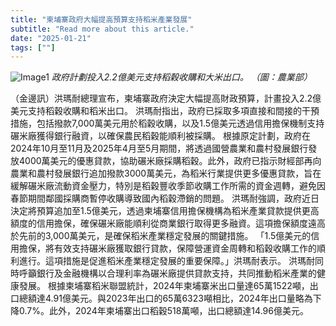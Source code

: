 ```yaml
---
title: "柬埔寨政府大幅提高預算支持稻米產業發展"
subtitle: "Read more about this article."
date: "2025-01-21"
tags: [""]
---
```


![Image1](/thumbnails/Cambodia-Increase-Support-Rice.jpg "Meeting")
*政府計劃投入2.2億美元支持稻穀收購和大米出口。 （圖：農業部）*

（金邊訊）洪瑪耐總理宣布，柬埔寨政府決定大幅提高財政預算，計畫投入2.2億美元支持稻穀收購和稻米出口。 洪瑪耐指出，政府已採取多項直接和間接的干預措施，包括撥款7,000萬美元用於稻穀收購，以及1.5億美元透過信用擔保機制支持碾米廠獲得銀行融資，以確保農民稻穀能順利被採購。 根據原定計劃，政府在2024年10月至11月及2025年4月至5月期間，將透過國營農業和農村發展銀行發放4000萬美元的優惠貸款，協助碾米廠採購稻穀。此外，政府已指示財經部再向農業和農村發展銀行追加撥款3000萬美元，為稻米行業提供更多優惠貸款，旨在緩解碾米廠流動資金壓力，特別是稻穀豐收季節收購工作所需的資金週轉，避免因春節期間鄰國採購商暫停收購導致國內稻穀滯銷的問題。 洪瑪耐強調，政府近日決定將預算追加至1.5億美元，透過柬埔寨信用擔保機構為稻米產業貸款提供更高額度的信用擔保，確保碾米廠能順利從商業銀行取得更多融資。這項擔保額度遠高於先前的3,000萬美元，是確保稻米產業穩定發展的關鍵措施。 「1.5億美元的信用擔保，將有效支持碾米廠獲取銀行貸款，保障營運資金周轉和稻穀收購工作的順利進行。這項措施是促進稻米產業穩定發展的重要保障。」洪瑪耐表示。 洪瑪耐同時呼籲銀行及金融機構以合理利率為碾米廠提供貸款支持，共同推動稻米產業的健康發展。 根據柬埔寨稻米聯盟統計，2024年柬埔寨米出口量達65萬1522噸，出口總額達4.91億美元。與2023年出口的65萬6323噸相比，2024年出口量略為下降0.7%。此外，2024年柬埔寨出口稻穀518萬噸，出口總額達14.96億美元。